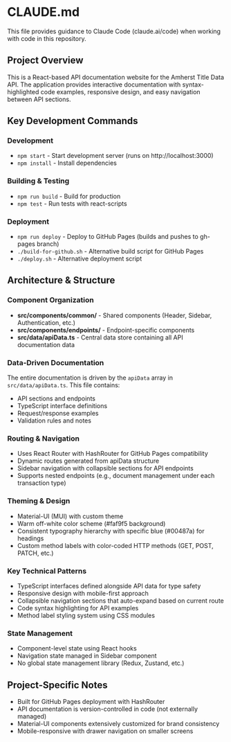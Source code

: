 # CLAUDE.md

This file provides guidance to Claude Code (claude.ai/code) when working with code in this repository.

## Project Overview

This is a React-based API documentation website for the Amherst Title Data API. The application provides interactive documentation with syntax-highlighted code examples, responsive design, and easy navigation between API sections.

## Key Development Commands

### Development
- `npm start` - Start development server (runs on http://localhost:3000)
- `npm install` - Install dependencies

### Building & Testing
- `npm run build` - Build for production
- `npm test` - Run tests with react-scripts

### Deployment
- `npm run deploy` - Deploy to GitHub Pages (builds and pushes to gh-pages branch)
- `./build-for-github.sh` - Alternative build script for GitHub Pages
- `./deploy.sh` - Alternative deployment script

## Architecture & Structure

### Component Organization
- **src/components/common/** - Shared components (Header, Sidebar, Authentication, etc.)
- **src/components/endpoints/** - Endpoint-specific components
- **src/data/apiData.ts** - Central data store containing all API documentation data

### Data-Driven Documentation
The entire documentation is driven by the `apiData` array in `src/data/apiData.ts`. This file contains:
- API sections and endpoints
- TypeScript interface definitions
- Request/response examples
- Validation rules and notes

### Routing & Navigation
- Uses React Router with HashRouter for GitHub Pages compatibility
- Dynamic routes generated from apiData structure
- Sidebar navigation with collapsible sections for API endpoints
- Supports nested endpoints (e.g., document management under each transaction type)

### Theming & Design
- Material-UI (MUI) with custom theme
- Warm off-white color scheme (#faf9f5 background)
- Consistent typography hierarchy with specific blue (#00487a) for headings
- Custom method labels with color-coded HTTP methods (GET, POST, PATCH, etc.)

### Key Technical Patterns
- TypeScript interfaces defined alongside API data for type safety
- Responsive design with mobile-first approach
- Collapsible navigation sections that auto-expand based on current route
- Code syntax highlighting for API examples
- Method label styling system using CSS modules

### State Management
- Component-level state using React hooks
- Navigation state managed in Sidebar component
- No global state management library (Redux, Zustand, etc.)

## Project-Specific Notes

- Built for GitHub Pages deployment with HashRouter
- API documentation is version-controlled in code (not externally managed)
- Material-UI components extensively customized for brand consistency
- Mobile-responsive with drawer navigation on smaller screens
